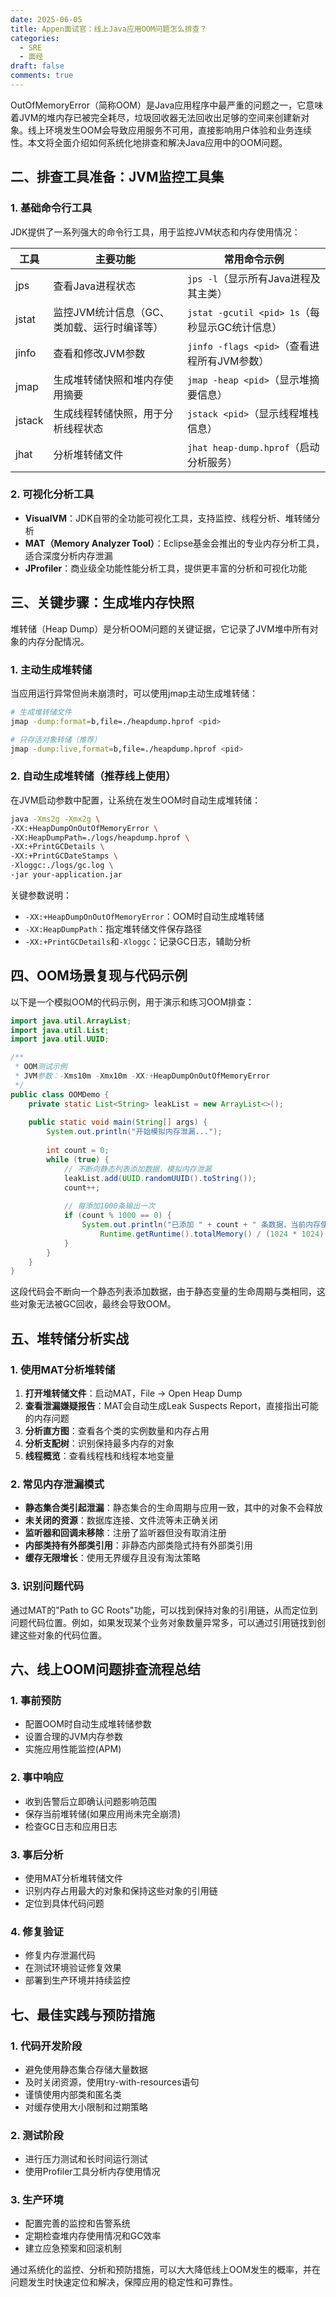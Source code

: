 ```yaml
---
date: 2025-06-05
title: Appen面试官：线上Java应用OOM问题怎么排查？
categories:
  - SRE
  - 面经
draft: false
comments: true
---
```

OutOfMemoryError（简称OOM）是Java应用程序中最严重的问题之一，它意味着JVM的堆内存已被完全耗尽，垃圾回收器无法回收出足够的空间来创建新对象。线上环境发生OOM会导致应用服务不可用，直接影响用户体验和业务连续性。本文将全面介绍如何系统化地排查和解决Java应用中的OOM问题。
<!-- more -->

## 二、排查工具准备：JVM监控工具集

### 1. 基础命令行工具

JDK提供了一系列强大的命令行工具，用于监控JVM状态和内存使用情况：

| 工具    | 主要功能                                      | 常用命令示例                                   |
|---------|-----------------------------------------------|-----------------------------------------------|
| jps     | 查看Java进程状态                              | `jps -l`（显示所有Java进程及其主类）           |
| jstat   | 监控JVM统计信息（GC、类加载、运行时编译等）     | `jstat -gcutil <pid> 1s`（每秒显示GC统计信息） |
| jinfo   | 查看和修改JVM参数                             | `jinfo -flags <pid>`（查看进程所有JVM参数）    |
| jmap    | 生成堆转储快照和堆内存使用摘要                 | `jmap -heap <pid>`（显示堆摘要信息）           |
| jstack  | 生成线程转储快照，用于分析线程状态             | `jstack <pid>`（显示线程堆栈信息）            |
| jhat    | 分析堆转储文件                                | `jhat heap-dump.hprof`（启动分析服务）        |

### 2. 可视化分析工具

- **VisualVM**：JDK自带的全功能可视化工具，支持监控、线程分析、堆转储分析
- **MAT（Memory Analyzer Tool）**：Eclipse基金会推出的专业内存分析工具，适合深度分析内存泄漏
- **JProfiler**：商业级全功能性能分析工具，提供更丰富的分析和可视化功能

## 三、关键步骤：生成堆内存快照

堆转储（Heap Dump）是分析OOM问题的关键证据，它记录了JVM堆中所有对象的内存分配情况。

### 1. 主动生成堆转储

当应用运行异常但尚未崩溃时，可以使用jmap主动生成堆转储：

```bash
# 生成堆转储文件
jmap -dump:format=b,file=./heapdump.hprof <pid>

# 只存活对象转储（推荐）
jmap -dump:live,format=b,file=./heapdump.hprof <pid>
```

### 2. 自动生成堆转储（推荐线上使用）

在JVM启动参数中配置，让系统在发生OOM时自动生成堆转储：

```bash
java -Xms2g -Xmx2g \
-XX:+HeapDumpOnOutOfMemoryError \
-XX:HeapDumpPath=./logs/heapdump.hprof \
-XX:+PrintGCDetails \
-XX:+PrintGCDateStamps \
-Xloggc:./logs/gc.log \
-jar your-application.jar
```

关键参数说明：

- `-XX:+HeapDumpOnOutOfMemoryError`：OOM时自动生成堆转储
- `-XX:HeapDumpPath`：指定堆转储文件保存路径
- `-XX:+PrintGCDetails`和`-Xloggc`：记录GC日志，辅助分析

## 四、OOM场景复现与代码示例

以下是一个模拟OOM的代码示例，用于演示和练习OOM排查：

```java
import java.util.ArrayList;
import java.util.List;
import java.util.UUID;

/**
 * OOM测试示例
 * JVM参数：-Xms10m -Xmx10m -XX:+HeapDumpOnOutOfMemoryError
 */
public class OOMDemo {
    private static List<String> leakList = new ArrayList<>();
    
    public static void main(String[] args) {
        System.out.println("开始模拟内存泄漏...");
        
        int count = 0;
        while (true) {
            // 不断向静态列表添加数据，模拟内存泄漏
            leakList.add(UUID.randomUUID().toString());
            count++;
            
            // 每添加1000条输出一次
            if (count % 1000 == 0) {
                System.out.println("已添加 " + count + " 条数据，当前内存使用: " + 
                    Runtime.getRuntime().totalMemory() / (1024 * 1024) + "MB");
            }
        }
    }
}
```

这段代码会不断向一个静态列表添加数据，由于静态变量的生命周期与类相同，这些对象无法被GC回收，最终会导致OOM。

## 五、堆转储分析实战

### 1. 使用MAT分析堆转储

1. **打开堆转储文件**：启动MAT，File → Open Heap Dump
2. **查看泄漏嫌疑报告**：MAT会自动生成Leak Suspects Report，直接指出可能的内存问题
3. **分析直方图**：查看各个类的实例数量和内存占用
4. **分析支配树**：识别保持最多内存的对象
5. **线程概览**：查看线程栈和线程本地变量

### 2. 常见内存泄漏模式

- **静态集合类引起泄漏**：静态集合的生命周期与应用一致，其中的对象不会释放
- **未关闭的资源**：数据库连接、文件流等未正确关闭
- **监听器和回调未移除**：注册了监听器但没有取消注册
- **内部类持有外部类引用**：非静态内部类隐式持有外部类引用
- **缓存无限增长**：使用无界缓存且没有淘汰策略

### 3. 识别问题代码

通过MAT的"Path to GC Roots"功能，可以找到保持对象的引用链，从而定位到问题代码位置。例如，如果发现某个业务对象数量异常多，可以通过引用链找到创建这些对象的代码位置。

## 六、线上OOM问题排查流程总结

### 1. 事前预防

   - 配置OOM时自动生成堆转储参数
   - 设置合理的JVM内存参数
   - 实施应用性能监控(APM)

### 2. 事中响应

   - 收到告警后立即确认问题影响范围
   - 保存当前堆转储(如果应用尚未完全崩溃)
   - 检查GC日志和应用日志

### 3. 事后分析

   - 使用MAT分析堆转储文件
   - 识别内存占用最大的对象和保持这些对象的引用链
   - 定位到具体代码问题

### 4. 修复验证

   - 修复内存泄漏代码
   - 在测试环境验证修复效果
   - 部署到生产环境并持续监控

## 七、最佳实践与预防措施

### 1. 代码开发阶段

   - 避免使用静态集合存储大量数据
   - 及时关闭资源，使用try-with-resources语句
   - 谨慎使用内部类和匿名类
   - 对缓存使用大小限制和过期策略

### 2. 测试阶段
   - 进行压力测试和长时间运行测试
   - 使用Profiler工具分析内存使用情况

### 3. 生产环境
   - 配置完善的监控和告警系统
   - 定期检查堆内存使用情况和GC效率
   - 建立应急预案和回滚机制

通过系统化的监控、分析和预防措施，可以大大降低线上OOM发生的概率，并在问题发生时快速定位和解决，保障应用的稳定性和可靠性。